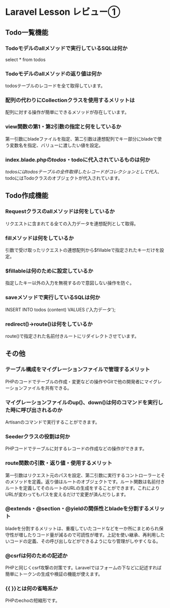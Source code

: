 # Laravel Lesson レビュー①

## Todo一覧機能

### Todoモデルのallメソッドで実行しているSQLは何か
select * from todos
### Todoモデルのallメソッドの返り値は何か
todosテーブルのレコードを全て取得しています。
### 配列の代わりにCollectionクラスを使用するメリットは
配列に対する操作が簡単にできるメソッドが存在しています。
### view関数の第1・第2引数の指定と何をしているか
第一引数にbladeファイルを指定、第二引数は連想配列でキー部分にbladeで使う変数名を指定、バリューに渡したい値を設定。
### index.blade.phpの$todos・$todoに代入されているものは何か
$todosにはtodosテーブルの全件取得したレコードがコレクションとして代入、$todoにはTodoクラスのオブジェクトが代入されています。
## Todo作成機能

### Requestクラスのallメソッドは何をしているか
リクエストに含まれてる全ての入力データを連想配列として取得。
### fillメソッドは何をしているか
引数で受け取ったリクエストの連想配列から$fillableで指定されたキーだけを設定。
### $fillableは何のために設定しているか
指定したキー以外の入力を無視するので意図しない操作を防ぐ。
### saveメソッドで実行しているSQLは何か
INSERT INTO todos (content) VALUES ('入力データ');
### redirect()->route()は何をしているか
route()で指定された名前付きルートにリダイレクトさせています。
## その他

### テーブル構成をマイグレーションファイルで管理するメリット
PHPのコードでテーブルの作成・変更などの操作やGitで他の開発者にマイグレーションファイルを共有できる。
### マイグレーションファイルのup()、down()は何のコマンドを実行した時に呼び出されるのか
Artisanのコマンドで実行することができます。
### Seederクラスの役割は何か
PHPコードでテーブルに対するレコードの作成などの操作ができます。
### route関数の引数・返り値・使用するメリット
第一引数はリクエスト元のパスを設定、第二引数に実行するコントローラーとそのメソッドを定義。返り値はルートのオブジェクトです。ルート関数は名前付きルートを定義してそのルートのURLの生成をすることができます。これによりURLが変わってもパスを変えるだけで変更が済んだりします。
### @extends・@section・@yieldの関係性とbladeを分割するメリット
bladeを分割するメリットは、重複していたコードなどを一か所にまとめられ保守性が増したりコード量が減るので可読性が増す。上記を使い継承、再利用したいコードの定義、その呼び出しなどができるようになり管理がしやすくなる。
### @csrfは何のための記述か
PHPと同じくcsrf攻撃の対策です。Laravelではフォームの下などに記述すれば簡単にトークンの生成や検証の機能が使えます。
### {{ }}とは何の省略系か
PHPのechoの短縮形です。